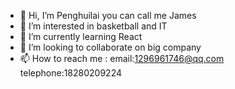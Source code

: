 - 👋 Hi, I’m Penghuilai you can call me James
- 👀 I’m interested in basketball and IT
- 🌱 I’m currently learning React
- 💞️ I’m looking to collaborate on big company
- 📫 How to reach me : email:1296961746@qq.com  telephone:18280209224

<!---
undefinedman1/undefinedman1 is a ✨ special ✨ repository because its `README.md` (this file) appears on your GitHub profile.
You can click the Preview link to take a look at your changes.
--->
